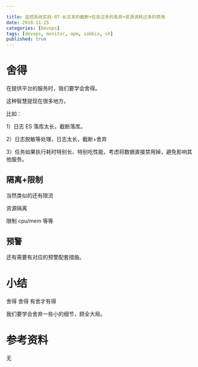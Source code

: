 ```yaml
---

title: 监控系统实战-07-长文本的截断+任务过多的丢弃+资源消耗过多的禁用
date: 2018-11-25
categories: [Devops]
tags: [devops, monitor, apm, zabbix, sh]
published: true
---
```


# 舍得

在提供平台的服务时，我们要学会舍得。

这种智慧提现在很多地方。

比如：

1）日志 ES 落库太长，截断落库。

2）日志脱敏等处理，日志太长，截断+舍弃

3）任务如果执行耗时特别长、特别吃性能，考虑将数据直接禁用掉，避免影响其他服务。

## 隔离+限制

当然类似的还有限流

资源隔离

限制 cpu/mem 等等

## 预警

还有需要有对应的预警配套措施。

# 小结

舍得 舍得 有舍才有得

我们要学会舍弃一些小的细节，顾全大局。

# 参考资料

无

